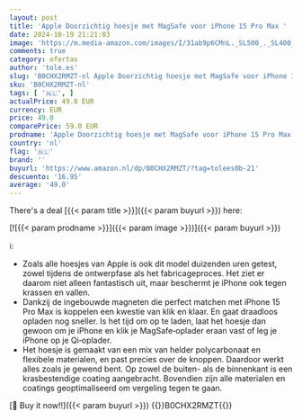 ```yaml
---
layout: post
title: 'Apple Doorzichtig hoesje met MagSafe voor iPhone 15 Pro Max '
date: 2024-10-19 21:21:03
image: 'https://m.media-amazon.com/images/I/31ab9p6CMnL._SL500_._SL400_.jpg'
comments: true
category: ofertas
author: 'tole.es'
slug: 'B0CHX2RMZT-nl Apple Doorzichtig hoesje met MagSafe voor iPhone 15 Pro Max'
sku: 'B0CHX2RMZT-nl'
tags: [ '🇳🇱', ]
actualPrice: 49.0 EUR
currency: EUR
price: 49.0
comparePrice: 59.0 EUR
prodname: 'Apple Doorzichtig hoesje met MagSafe voor iPhone 15 Pro Max '
country: 'nl'
flag: '🇳🇱'
brand: ''
buyurl: 'https://www.amazon.nl/dp/B0CHX2RMZT/?tag=tolees0b-21'
descuento: '16.95'
average: '49.0'
---
```


There's a deal [{{< param title >}}]({{< param buyurl >}})  here:

[![{{< param prodname >}}]({{< param image >}})]({{< param buyurl >}})

ℹ️:

- Zoals alle hoesjes van Apple is ook dit model duizenden uren getest, zowel tijdens de ontwerpfase als het fabricageproces. Het ziet er daarom niet alleen fantastisch uit, maar beschermt je iPhone ook tegen krassen en vallen.
- Dankzij de ingebouwde magneten die perfect matchen met iPhone 15 Pro Max is koppelen een kwestie van klik en klaar. En gaat draadloos opladen nog sneller. Is het tijd om op te laden, laat het hoesje dan gewoon om je iPhone en klik je MagSafe‑oplader eraan vast of leg je iPhone op je Qi‑oplader.
- Het hoesje is gemaakt van een mix van helder polycarbonaat en flexibele materialen, en past precies over de knoppen. Daardoor werkt alles zoals je gewend bent. Op zowel de buiten- als de binnenkant is een krasbestendige coating aangebracht. Bovendien zijn alle materialen en coatings geoptimaliseerd om vergeling tegen te gaan.

[🛒 Buy it now!!]({{< param buyurl >}})
{{<world>}}B0CHX2RMZT{{</world>}}
